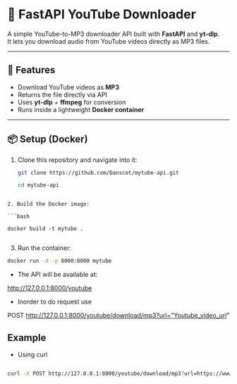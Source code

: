 # 🎵 FastAPI YouTube Downloader

A simple YouTube-to-MP3 downloader API built with **FastAPI** and **yt-dlp**.  
It lets you download audio from YouTube videos directly as MP3 files.

---

## 🚀 Features
- Download YouTube videos as **MP3**  
- Returns the file directly via API  
- Uses **yt-dlp** + **ffmpeg** for conversion  
- Runs inside a lightweight **Docker container**

---

## 📦 Setup (Docker)

1. Clone this repository and navigate into it:
   ```bash
   git clone https://github.com/Danscot/mytube-api.git

   cd mytube-api
```

2. Build the Docker image:

```bash

docker build -t mytube .


```
3. Run the container:

```bash
docker run -d -p 8000:8000 mytube

```

- The API will be available at:

http://127.0.0.1:8000/youtube

- Inorder to do request use

 POST http://127.0.0.1:8000/youtube/download/mp3?url="Youtube_video_url"

## Example

- Using curl

```bash

curl -X POST http://127.0.0.1:8000/youtube/download/mp3?url=https://www.youtube.com/watch?v=dQw4w9WgXcQ


```
